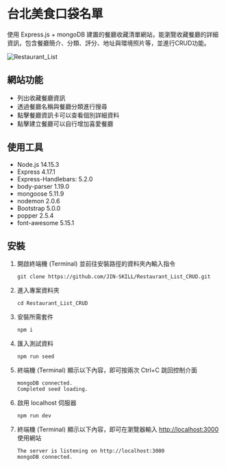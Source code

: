# 台北美食口袋名單
使用 Express.js + mongoDB 建置的餐廳收藏清單網站，能瀏覽收藏餐廳的詳細資訊，包含餐廳簡介、分類、評分、地址與環境照片等，並進行CRUD功能。

![Restaurant_List]()

## 網站功能
+ 列出收藏餐廳資訊
+ 透過餐廳名稱與餐廳分類進行搜尋
+ 點擊餐廳資訊卡可以查看個別詳細資料
+ 點擊建立餐廳可以自行增加喜愛餐廳


## 使用工具
+ Node.js 14.15.3
+ Express 4.17.1
+ Express-Handlebars: 5.2.0
+ body-parser 1.19.0
+ mongoose 5.11.9
+ nodemon 2.0.6
+ Bootstrap 5.0.0
+ popper 2.5.4
+ font-awesome 5.15.1

## 安裝
1. 開啟終端機 (Terminal) 並前往安裝路徑的資料夾內輸入指令
    ```
    git clone https://github.com/JIN-SKILL/Restaurant_List_CRUD.git
    ```
2. 進入專案資料夾
    ```
    cd Restaurant_List_CRUD
    ```
3. 安裝所需套件
	```
    npm i
    ```
4. 匯入測試資料
	```
    npm run seed
    ```
4. 終端機 (Terminal) 顯示以下內容，即可按兩次 Ctrl+C 跳回控制介面
	```
    mongoDB connected.
    Completed seed loading.
    ```
6. 啟用 localhost 伺服器
	```
    npm run dev
    ```
7. 終端機 (Terminal) 顯示以下內容，即可在瀏覽器輸入 [http://localhost:3000](http://localhost:3000) 使用網站
	```
    The server is listening on http://localhost:3000
    mongoDB connected.
    ```
